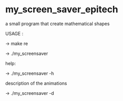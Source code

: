 # my_screen_saver_epitech
a small program that create mathematical shapes


USAGE :

-> make re

-> ./my_screensaver

help:

-> ./my_screensaver -h 

description of the animations

-> ./my_screensaver -d
